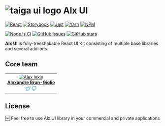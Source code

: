 # <img src="https://alexandrebrungiglio.fr/static/media/logo.2f4ffd121f30d0eb7bbd.png" alt="taiga ui logo" width="48px"> Alx UI
[![React](https://img.shields.io/badge/React-20232A?style=for-the-badge&logo=react&logoColor=61DAFB)](https://reactjs.org)
[![Storybook](https://img.shields.io/badge/-Storybook-FF4785?style=for-the-badge&logo=storybook&logoColor=white)](https://storybook.js.org)
[![Jest](https://img.shields.io/badge/-jest-%23C21325?style=for-the-badge&logo=jest&logoColor=white)](https://jestjs.io/)
[![Yarn](https://img.shields.io/badge/yarn-%232C8EBB.svg?style=for-the-badge&logo=yarn&logoColor=white)](https://yarnpkg.com)
[![NPM](https://img.shields.io/badge/NPM-%23000000.svg?style=for-the-badge&logo=npm&logoColor=white)](https://www.npmjs.com)

[![Node.js CI](https://github.com/AlexBrunGiglio/ark-ui/actions/workflows/node.js.yml/badge.svg?branch=main)](https://github.com/AlexBrunGiglio/ark-ui/actions/workflows/node.js.yml)
[![GitHub issues](https://img.shields.io/github/issues/AlexBrunGiglio/ark-ui)](https://github.com/AlexBrunGiglio/ark-ui/issues)
[![GitHub stars](https://img.shields.io/github/stars/AlexBrunGiglio/ark-ui)](https://github.com/AlexBrunGiglio/ark-ui/stargazers)

**Alx UI** is fully-treeshakable React UI Kit consisting of multiple base libraries and several add-ons.

## Core team

<table>
    <tr>
       <td align="center">
            <a href="https://twitter.com/alexbrung5"
                ><img
                    src="https://github.com/AlexBrunGiglio.png?size=100"
                    width="100"
                    style="margin-bottom: -4px; border-radius: 8px;"
                    alt="Alex Inkin"
                /><br /><b>Alexandre Brun-Giglio</b></a
            >
            <div style="margin-top: 4px">
                <a
                    href="https://twitter.com/alexbrung5"
                    title="Twitter"
                    ><img
                        width="16"
                        src="https://raw.githubusercontent.com/MarsiBarsi/readme-icons/main/twitter.svg"
                /></a>
                <a href="https://github.com/AlexBrunGiglio" title="Github"
                    ><img
                        width="16"
                        src="https://raw.githubusercontent.com/MarsiBarsi/readme-icons/main/github.svg"
                /></a>
            </div>
        </td>
    </tr>
</table>

## License

🆓 Feel free to use Alx UI library in your commercial and private applications